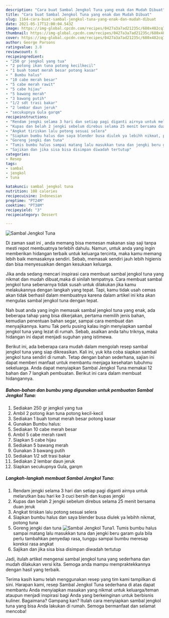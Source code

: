 ```yaml
---
description: "Cara buat Sambal Jengkol Tuna yang enak dan Mudah Dibuat"
title: "Cara buat Sambal Jengkol Tuna yang enak dan Mudah Dibuat"
slug: 1164-cara-buat-sambal-jengkol-tuna-yang-enak-dan-mudah-dibuat
date: 2021-05-17T12:00:04.543Z
image: https://img-global.cpcdn.com/recipes/0427a3a7ad21235c/680x482cq70/sambal-jengkol-tuna-foto-resep-utama.jpg
thumbnail: https://img-global.cpcdn.com/recipes/0427a3a7ad21235c/680x482cq70/sambal-jengkol-tuna-foto-resep-utama.jpg
cover: https://img-global.cpcdn.com/recipes/0427a3a7ad21235c/680x482cq70/sambal-jengkol-tuna-foto-resep-utama.jpg
author: George Parsons
ratingvalue: 3.8
reviewcount: 6
recipeingredient:
- "250 gr jengkol yang tua"
- "2 potong ikan tuna potong kecilkecil"
- "1 buah tomat merah besar potong kasar"
- " Bumbu halus"
- "10 cabe merah besar"
- "5 cabe merah rawit"
- "5 cabe hijau"
- "5 bawang merah"
- "3 bawang putih"
- "1/2 sdt trasi bakar"
- "2 lembar daun jeruk"
- "secukupnya Gula garqm"
recipeinstructions:
- "Rendam jengki selama 3 hari dan setiap pagi diganti airnya untuk melarutkan bau hari ke 3 cuci bersih dan kupas jengki"
- "Kupas dan belah 2 jengki sebelum direbus selama 25 menit bersama duan jeruk"
- "Angkat tiriskan lalu potong sesuai selera"
- "Siapkan bumbu halus dan saya blender busa diulek ya lebihh nikmat, potong tuna"
- "Goreng jengki dan tuna"
- "Tumis bumbu halus sampai matang lalu masukkan tuna dan jengki beru garam gula bila perlu tambahkan penyedap rasa, tunggu sampai bumbu meresap koreksi rasa angkat"
- "Sajikan dan jika sisa bisa disimpan diwadah tertutup"
categories:
- Resep
tags:
- sambal
- jengkol
- tuna

katakunci: sambal jengkol tuna 
nutrition: 108 calories
recipecuisine: Indonesian
preptime: "PT24M"
cooktime: "PT38M"
recipeyield: "3"
recipecategory: Dessert

---
```



![Sambal Jengkol Tuna](https://img-global.cpcdn.com/recipes/0427a3a7ad21235c/680x482cq70/sambal-jengkol-tuna-foto-resep-utama.jpg)

Di zaman  saat ini , anda memang bisa memesan makanan siap saji tanpa mesti repot membuatnya terlebih dahulu. Namun, untuk anda yang ingin memberikan hidangan terbaik untuk keluarga tercinta, maka kamu memang lebih baik memasaknya sendiri. Sebab, memasak sendiri jauh lebih higienis dan bisa menyesuaikan dengan kesukaan keluarga.

Jika anda sedang mencari inspirasi cara membuat sambal jengkol tuna yang nikmat dan mudah dibuat,maka di sinilah tempatnya. Cara membuat sambal jengkol tuna  sebenarnya tidak susah untuk dilakukan jika kamu melakukannya dengan langkah yang tepat. Tapi, kamu tidak usah cemas akan tidak berhasil dalam membuatnya 
karena dalam artikel ini kita akan mengulas sambal jengkol tuna dengan tepat.  



Nah buat anda yang ingin memasak sambal jengkol tuna yang enak, ada beberapa tahap yang bisa dikerjakan, pertama memilih jenis bahan, kemudian penentuan bahan segar, sampai cara membuat dan menyajikannya. kamu Tak perlu pusing kalau ingin menyiapkan sambal jengkol tuna yang lezat di rumah. Sebab, asalkan anda  tahu triknya, maka hidangan ini dapat menjadi suguhan yang istimewa.

Berikut ini, ada beberapa cara mudah dalam mengolah resep sambal jengkol tuna yang siap dikreasikan. Kali ini, yuk kita coba siapkan sambal jengkol tuna sendiri di rumah. Tetap dengan bahan sederhana, sajian ini dapat memberi manfaat untuk membantu menjaga kesehatan tubuhmu sekeluarga. Anda dapat menyiapkan Sambal Jengkol Tuna memakai 12 bahan dan 7 langkah pembuatan. Berikut ini cara dalam membuat hidangannya.

<!--inarticleads1-->

##### Bahan-bahan dan bumbu yang digunakan untuk pembuatan Sambal Jengkol Tuna:

1. Sediakan 250 gr jengkol yang tua
1. Ambil 2 potong ikan tuna potong kecil-kecil
1. Sediakan 1 buah tomat merah besar potong kasar
1. Gunakan  Bumbu halus:
1. Sediakan 10 cabe merah besar
1. Ambil 5 cabe merah rawit
1. Siapkan 5 cabe hijau
1. Sediakan 5 bawang merah
1. Gunakan 3 bawang putih
1. Sediakan 1/2 sdt trasi bakar
1. Sediakan 2 lembar daun jeruk
1. Siapkan secukupnya Gula, garqm




<!--inarticleads2-->

##### Langkah-langkah membuat Sambal Jengkol Tuna:

1. Rendam jengki selama 3 hari dan setiap pagi diganti airnya untuk melarutkan bau hari ke 3 cuci bersih dan kupas jengki
1. Kupas dan belah 2 jengki sebelum direbus selama 25 menit bersama duan jeruk
1. Angkat tiriskan lalu potong sesuai selera
1. Siapkan bumbu halus dan saya blender busa diulek ya lebihh nikmat, potong tuna
1. Goreng jengki dan tuna
<img src="//assets-global.cpcdn.com/assets/icons/button_play-2c75c40dde080a61004c1f40b05d8f140eaff45d7e9e6481dc71c63d2e7c4909.png" alt="Sambal Jengkol Tuna">1. Tumis bumbu halus sampai matang lalu masukkan tuna dan jengki beru garam gula bila perlu tambahkan penyedap rasa, tunggu sampai bumbu meresap koreksi rasa angkat
1. Sajikan dan jika sisa bisa disimpan diwadah tertutup




Jadi, itulah artikel mengenai  sambal jengkol tuna  yang sederhana dan mudah dilakukan versi kita. Semoga anda mampu mempraktekkannya dengan hasil yang terbaik. 

Terima kasih kamu telah menggunakan resep yang tim kami tampilkan di sini. Harapan kami, resep  Sambal Jengkol Tuna sederhana di atas dapat membantu Anda menyiapkan masakan yang nikmat untuk keluarga/teman ataupun menjadi inspirasi bagi Anda yang berkeinginan untuk berbisnis kuliner. Bagaimana? Gampang kan? Itulah cara menyiapkan sambal jengkol tuna yang bisa Anda lakukan di rumah. Semoga bermanfaat dan selamat mencoba!

